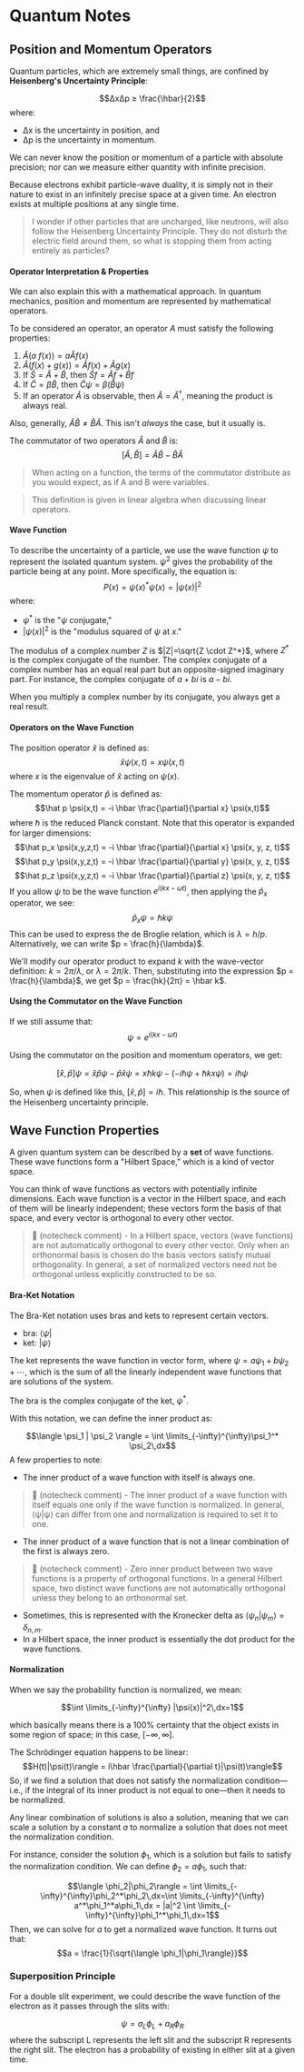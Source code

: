 # Quantum Notes
## Position and Momentum Operators

Quantum particles, which are extremely small things, are confined by **Heisenberg's Uncertainty Principle**:

$$∆x∆p ≥ \frac{\hbar}{2}$$
where:
- ∆x is the uncertainty in position, and
- ∆p is the uncertainty in momentum.

We can never know the position or momentum of a particle with absolute precision; nor can we measure either quantity with infinite precision.

Because electrons exhibit particle-wave duality, it is simply not in their nature to exist in an infinitely precise space at a given time. An electron exists at multiple positions at any single time.

> I wonder if other particles that are uncharged, like neutrons, will also follow the Heisenberg Uncertainty Principle. They do not disturb the electric field around them, so what is stopping them from acting entirely as particles?

#### Operator Interpretation & Properties
We can also explain this with a mathematical approach. In quantum mechanics, position and momentum are represented by mathematical operators.

To be considered an operator, an operator $A$ must satisfy the following properties:
1) $\hat A(a\ f(x)) = a \hat A f(x)$  
2) $\hat A (f(x) + g(x)) = \hat A f(x) + \hat A g(x)$  
3) If $\hat S = \hat A + \hat B$, then $\hat S f = \hat A f + \hat B f$  
5) If $\hat C = \beta \hat B$, then $\hat C \psi = \beta(\hat B \psi)$  
6) If an operator $\hat A$ is observable, then $\hat A = \hat A^{\dagger}$, meaning the product is always real.

Also, generally, $\hat A \hat B \ne \hat B \hat A$. This isn't *always* the case, but it usually is.

The commutator of two operators $\hat A$ and $\hat B$ is:
$$[\hat A, \hat B] = \hat A \hat B - \hat B \hat A $$
> When acting on a function, the terms of the commutator distribute as you would expect, as if A and B were variables.

> This definition is given in linear algebra when discussing linear operators.

#### Wave Function
To describe the uncertainty of a particle, we use the wave function $\psi$ to represent the isolated quantum system. $\psi^2$ gives the probability of the particle being at any point. More specifically, the equation is:
$$P(x)=\psi(x)^* \psi(x)=|\psi(x)|^2$$
where:
- $\psi^*$ is the "$\psi$ conjugate,"
- $|\psi(x)|^2$ is the "modulus squared of $\psi$ at $x$."

The modulus of a complex number $Z$ is $|Z|=\sqrt{Z \cdot Z^*}$, where $Z^*$ is the complex conjugate of the number. The complex conjugate of a complex number has an equal real part but an opposite-signed imaginary part. For instance, the complex conjugate of $a+bi$ is $a-bi$.

When you multiply a complex number by its conjugate, you always get a real result.

#### Operators on the Wave Function

The position operator $\hat x$ is defined as:
$$\hat x \psi(x, t) = x \psi(x, t)$$
where $x$ is the eigenvalue of $\hat x$ acting on $\psi(x)$.

The momentum operator $\hat p$ is defined as:
$$\hat p \psi(x,t) = -i \hbar \frac{\partial}{\partial x} \psi(x,t)$$
where $\hbar$ is the reduced Planck constant. Note that this operator is expanded for larger dimensions:
$$\hat p_x \psi(x,y,z,t) = -i \hbar \frac{\partial}{\partial x} \psi(x, y, z, t)$$
$$\hat p_y \psi(x,y,z,t) = -i \hbar \frac{\partial}{\partial y} \psi(x, y, z, t)$$
$$\hat p_z \psi(x,y,z,t) = -i \hbar \frac{\partial}{\partial z} \psi(x, y, z, t)$$
If you allow $\psi$ to be the wave function $e^{i(kx-\omega t)}$, then applying the $\hat p_x$ operator, we see:
$$\hat p_x \psi = \hbar k \psi$$
This can be used to express the de Broglie relation, which is $\lambda = h/p$. Alternatively, we can write $p = \frac{h}{\lambda}$.

We'll modify our operator product to expand $k$ with the wave-vector definition: $k = 2π/\lambda$, or $\lambda = 2π/k$. Then, substituting into the expression $p = \frac{h}{\lambda}$, we get $p = \frac{hk}{2π} = \hbar k$.

#### Using the Commutator on the Wave Function

If we still assume that:
$$\psi = e^{i(kx - \omega t)}$$

Using the commutator on the position and momentum operators, we get:

$$[\hat x, \hat p]\psi = \hat x \hat p \psi - \hat p \hat x \psi = x \hbar k \psi - (-i \hbar \psi + \hbar k x \psi) = i \hbar \psi$$

So, when $\psi$ is defined like this, $[\hat x, \hat p] = i\hbar$. This relationship is the source of the Heisenberg uncertainty principle.

## Wave Function Properties

A given quantum system can be described by a **set** of wave functions. These wave functions form a "Hilbert Space," which is a kind of vector space.

You can think of wave functions as vectors with potentially infinite dimensions. Each wave function is a vector in the Hilbert space, and each of them will be linearly independent; these vectors form the basis of that space, and every vector is orthogonal to every other vector.
> 🤖 (notecheck comment) - In a Hilbert space, vectors (wave functions) are not automatically orthogonal to every other vector. Only when an orthonormal basis is chosen do the basis vectors satisfy mutual orthogonality. In general, a set of normalized vectors need not be orthogonal unless explicitly constructed to be so.

#### Bra-Ket Notation

The Bra-Ket notation uses bras and kets to represent certain vectors.

- bra: $\langle \psi |$
- ket: $|\psi \rangle$

The ket represents the wave function in vector form, where $\psi = a \psi_1 + b \psi_2 + \cdots$, which is the sum of all the linearly independent wave functions that are solutions of the system.

The bra is the complex conjugate of the ket, $\psi^*$.

With this notation, we can define the inner product as:

$$\langle \psi_1 | \psi_2 \rangle = \int \limits_{-\infty}^{\infty}\psi_1^* \psi_2\,dx$$
A few properties to note:
- The inner product of a wave function with itself is always one.
> 🤖 (notecheck comment) - The inner product of a wave function with itself equals one only if the wave function is normalized. In general, ⟨ψ|ψ⟩ can differ from one and normalization is required to set it to one.
- The inner product of a wave function that is not a linear combination of the first is always zero.
> 🤖 (notecheck comment) - Zero inner product between two wave functions is a property of orthogonal functions. In a general Hilbert space, two distinct wave functions are not automatically orthogonal unless they belong to an orthonormal set.
- Sometimes, this is represented with the Kronecker delta as $\langle \psi_n | \psi_m \rangle=\delta_{n,m}$.
- In a Hilbert space, the inner product is essentially the dot product for the wave functions.

#### Normalization

When we say the probability function is normalized, we mean:

$$\int \limits_{-\infty}^{\infty} |\psi(x)|^2\,dx=1$$

which basically means there is a 100% certainty that the object exists in some region of space; in this case, $[-\infty, \infty]$.

The Schrödinger equation happens to be linear:
$$H(t)|\psi(t)\rangle = i\hbar \frac{\partial}{\partial t}|\psi(t)\rangle$$
So, if we find a solution that does not satisfy the normalization condition—i.e., if the integral of its inner product is not equal to one—then it needs to be normalized.

Any linear combination of solutions is also a solution, meaning that we can scale a solution by a constant $a$ to normalize a solution that does not meet the normalization condition.

For instance, consider the solution $\phi_1$, which is a solution but fails to satisfy the normalization condition. We can define $\phi_2 = a\phi_1$, such that:

$$\langle \phi_2|\phi_2\rangle = \int \limits_{-\infty}^{\infty}\phi_2^*\phi_2\,dx=\int \limits_{-\infty}^{\infty} a^*\phi_1^*a\phi_1\,dx = |a|^2 \int \limits_{-\infty}^{\infty}\phi_1^*\phi_1\,dx=1$$
Then, we can solve for $a$ to get a normalized wave function. It turns out that:
$$a = \frac{1}{\sqrt{\langle \phi_1|\phi_1\rangle}}$$

### Superposition Principle
For a double slit experiment, we could describe the wave function of the electron as it passes through the slits with:

$$\psi = a_L\phi_L + a_R\phi_R$$
where the subscript L represents the left slit and the subscript R represents the right slit. The electron has a probability of existing in either slit at a given time.